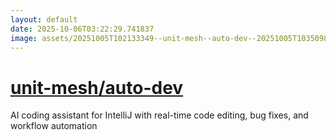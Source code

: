 ```yaml
---
layout: default
date: 2025-10-06T03:22:29.741837
image: assets/20251005T102133349--unit-mesh--auto-dev--20251005T103509832--cropped.png
---
```


# [unit-mesh/auto-dev](https://github.com/unit-mesh/auto-dev)

AI coding assistant for IntelliJ with real-time code editing, bug fixes, and workflow automation
